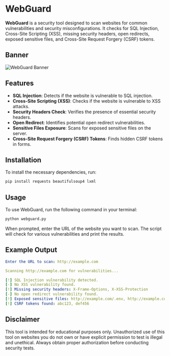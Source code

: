 # WebGuard

**WebGuard** is a security tool designed to scan websites for common vulnerabilities and security misconfigurations. It checks for SQL Injection, Cross-Site Scripting (XSS), missing security headers, open redirects, exposed sensitive files, and Cross-Site Request Forgery (CSRF) tokens.

## Banner

![WebGuard Banner](https://github.com/yourusername/yourrepository/blob/main/images/banner.png)

## Features

- **SQL Injection**: Detects if the website is vulnerable to SQL injection.
- **Cross-Site Scripting (XSS)**: Checks if the website is vulnerable to XSS attacks.
- **Security Headers Check**: Verifies the presence of essential security headers.
- **Open Redirect**: Identifies potential open redirect vulnerabilities.
- **Sensitive Files Exposure**: Scans for exposed sensitive files on the server.
- **Cross-Site Request Forgery (CSRF) Tokens**: Finds hidden CSRF tokens in forms.

## Installation

To install the necessary dependencies, run:

```sh
pip install requests beautifulsoup4 lxml
```
## Usage
To use WebGuard, run the following command in your terminal:
```sh
python webguard.py
```
When prompted, enter the URL of the website you want to scan. The script will check for various vulnerabilities and print the results.
## Example Output

```yaml
Enter the URL to scan: http://example.com

Scanning http://example.com for vulnerabilities...

[!] SQL Injection vulnerability detected.
[-] No XSS vulnerability found.
[!] Missing security headers: X-Frame-Options, X-XSS-Protection
[-] No open redirect vulnerability found.
[!] Exposed sensitive files: http://example.com/.env, http://example.com/config.php
[!] CSRF tokens found: abc123, def456

```
## Disclaimer

This tool is intended for educational purposes only. Unauthorized use of this tool on websites you do not own or have explicit permission to test is illegal and unethical. Always obtain proper authorization before conducting security tests.

